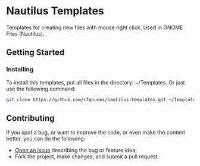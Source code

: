# Nautilus Templates

Templates for creating new files with mouse right click. Used in GNOME Files (Nautilus).

## Getting Started

### Installing

To install this templates, put all files in the directory: ~/Templates.
Or just use the following command:

```sh
git clone https://github.com/cfgnunes/nautilus-templates.git ~/Templates
```

## Contributing

If you spot a bug, or want to improve the code, or even make the content better, you can do the following:

- [Open an issue](https://github.com/cfgnunes/xdg-templates/issues/new) describing the bug or feature idea;
- Fork the project, make changes, and submit a pull request.
